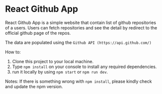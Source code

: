 # React Github App

React Github App is a simple website that contain list of github repositories of a users.
Users can fetch repositories and see the detail by redirect to the official github page of the repos.

The data are populated using the `Github API (https://api.github.com/)`



How to:
1. Clone this project to your local machine.
2. Type `npm install` on your console to install any required dependencies.
3. run it locally by using `npm start` or `npm run dev`. 

Notes: If there is something wrong with `npm install`, please kindly check and update the npm version.
